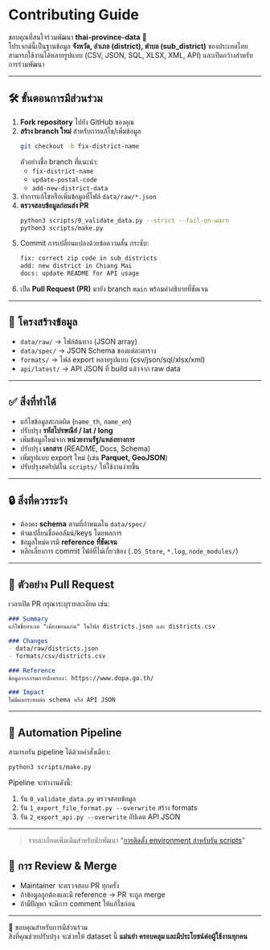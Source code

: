 # Contributing Guide

ขอบคุณที่สนใจร่วมพัฒนา **thai-province-data** 🎉  
โปรเจกต์นี้เป็นฐานข้อมูล **จังหวัด, อำเภอ (district), ตำบล (sub_district)** ของประเทศไทย  
สามารถใช้งานได้หลายรูปแบบ (CSV, JSON, SQL, XLSX, XML, API) และเปิดกว้างสำหรับการร่วมพัฒนา

---

## 🛠️ ขั้นตอนการมีส่วนร่วม

1. **Fork repository** ไปยัง GitHub ของคุณ
2. **สร้าง branch ใหม่** สำหรับการแก้ไข/เพิ่มข้อมูล
   ```bash
   git checkout -b fix-district-name
   ```
   ตัวอย่างชื่อ branch ที่แนะนำ:
    - `fix-district-name`
    - `update-postal-code`
    - `add-new-district-data`
3. ทำการแก้ไขหรือเพิ่มข้อมูลที่ไฟล์ `data/raw/*.json`
4. **ตรวจสอบข้อมูลก่อนส่ง PR**
   ```bash
   python3 scripts/0_validate_data.py --strict --fail-on-warn
   python3 scripts/make.py
   ```
5. Commit การเปลี่ยนแปลงด้วยข้อความสั้น กระชับ:
   ```bash
   fix: correct zip code in sub_districts
   add: new district in Chiang Mai
   docs: update README for API usage
   ```
6. เปิด **Pull Request (PR)** มายัง branch `main` พร้อมคำอธิบายที่ชัดเจน

---

## 📂 โครงสร้างข้อมูล

- `data/raw/` → ไฟล์ต้นทาง (JSON array)
- `data/spec/` → JSON Schema ของแต่ละตาราง
- `formats/` → ไฟล์ export หลายรูปแบบ (csv/json/sql/xlsx/xml)
- `api/latest/` → API JSON ที่ build แล้วจาก raw data

---

## ✅ สิ่งที่ทำได้

- แก้ไขข้อมูลสะกดผิด (`name_th`, `name_en`)
- ปรับปรุง **รหัสไปรษณีย์ / lat / long**
- เพิ่มข้อมูลใหม่จาก **หน่วยงานรัฐ/แหล่งทางการ**
- ปรับปรุง **เอกสาร** (README, Docs, Schema)
- เพิ่มรูปแบบ export ใหม่ (เช่น **Parquet, GeoJSON**)
- ปรับปรุงสคริปต์ใน `scripts/` ให้ใช้งานง่ายขึ้น

---

## 🔒 สิ่งที่ควรระวัง

- ต้องคง **schema** ตามที่กำหนดใน `data/spec/`
- ห้ามเปลี่ยนชื่อคอลัมน์/keys โดยพลการ
- ข้อมูลใหม่ควรมี **reference ที่ชัดเจน**
- หลีกเลี่ยงการ commit ไฟล์ที่ไม่เกี่ยวข้อง (`.DS_Store`, `*.log`, `node_modules/`)

---

## 📄 ตัวอย่าง Pull Request

เวลาเปิด PR กรุณาระบุรายละเอียด เช่น:

```markdown
### Summary
แก้ไขชื่ออำเภอ "เมืองขอนแก่น" ในไฟล์ districts.json และ districts.csv

### Changes
- data/raw/districts.json
- formats/csv/districts.csv

### Reference
ข้อมูลจากกรมการปกครอง: https://www.dopa.go.th/

### Impact
ไม่มีผลกระทบต่อ schema หรือ API JSON
```

---

## 🧰 Automation Pipeline

สามารถรัน pipeline ได้ด้วยคำสั่งเดียว:

```bash
python3 scripts/make.py
```

Pipeline จะทำงานดังนี้:
1. รัน `0_validate_data.py` ตรวจสอบข้อมูล
2. รัน `1_export_file_format.py --overwrite` สร้าง formats
3. รัน `2_export_api.py --overwrite` อัปเดต API JSON

---

> รายละเอียดเพิ่มเติมสำหรับนักพัฒนา "[การติดตั้ง environment สำหรับรัน scripts](./docs/readme.md)"

## 🤝 การ Review & Merge

- Maintainer จะตรวจสอบ PR ทุกครั้ง
- ถ้าข้อมูลถูกต้องและมี reference → PR จะถูก merge
- ถ้ามีปัญหา จะมีการ comment ให้แก้ไขก่อน

---

🙏 ขอบคุณสำหรับการมีส่วนร่วม  
สิ่งที่คุณช่วยปรับปรุง จะช่วยให้ dataset นี้ **แม่นยำ ครอบคลุม และมีประโยชน์ต่อผู้ใช้งานทุกคน**  
